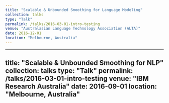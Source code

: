 ```yaml
---
title: "Scalable & Unbounded Smoothing for Language Modeling"
collection: talks
type: "Talk"
permalink: /talks/2016-03-01-intro-testing
venue: "Australasian Language Technology Association (ALTA)"
date: 2016-12-01
location: "Melbourne, Australia"
---
```


---
title: "Scalable & Unbounded Smoothing for NLP"
collection: talks
type: "Talk"
permalink: /talks/2016-03-01-intro-testing
venue: "IBM Research Australia"
date: 2016-09-01
location: "Melbourne, Australia"
---
